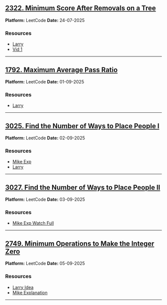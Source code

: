## [2322. Minimum Score After Removals on a Tree](https://leetcode.com/problems/minimum-score-after-removals-on-a-tree/)

**Platform:** LeetCode
**Date:** 24-07-2025

### Resources

- [Larry](https://youtu.be/S370Vx9YPjg?si=KrW3wCqZclF2tgyE)
- [Vid 1 ](https://youtu.be/blKFzGYejF0?si=SfEZuoIQKk6jXqqi)

---

## [1792. Maximum Average Pass Ratio](https://leetcode.com/problems/maximum-average-pass-ratio/description/)

**Platform:** LeetCode
**Date:** 01-09-2025

### Resources

- [Larry](https://youtu.be/RaUlmTLLQzQ?si=1cmP9ZvAXjZZQtFv)

---

## [3025. Find the Number of Ways to Place People I](https://leetcode.com/problems/find-the-number-of-ways-to-place-people-i/description/)

**Platform:** LeetCode
**Date:** 02-09-2025

### Resources

- [Mike Exp](https://youtu.be/f7iKx5lpqJ8?si=oencc3avItcNlLUq)
- [Larry](https://youtu.be/nTFi_WuVN-E?si=cO-L9DqWJcW-1FBP)

---

## [3027. Find the Number of Ways to Place People II](https://leetcode.com/problems/find-the-number-of-ways-to-place-people-ii/description/)

**Platform:** LeetCode
**Date:** 03-09-2025

### Resources

- [Mike Exp Watch Full](https://youtu.be/f7iKx5lpqJ8?si=oencc3avItcNlLUq)

---

## [2749. Minimum Operations to Make the Integer Zero](https://leetcode.com/problems/minimum-operations-to-make-the-integer-zero/description/)

**Platform:** LeetCode
**Date:** 05-09-2025

### Resources

- [Larry Idea](https://youtu.be/VlKpJHC6CIo?si=ecnO_aiqO23O43hz)
- [Mike Explanation](https://youtu.be/YLKbecs9LIU?si=Ux1GB-7B84xFzTCk)

---

